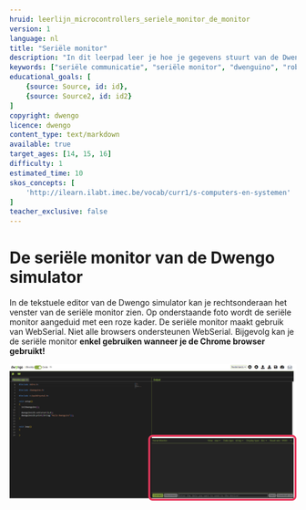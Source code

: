 ```yaml
---
hruid: leerlijn_microcontrollers_seriele_monitor_de_monitor
version: 1
language: nl
title: "Seriële monitor"
description: "In dit leerpad leer je hoe je gegevens stuurt van de Dwenguino naar de computer."
keywords: ["seriële communicatie", "seriële monitor", "dwenguino", "robot", "project", "µC", "pid", "controletheorie"]
educational_goals: [
    {source: Source, id: id}, 
    {source: Source2, id: id2}
]
copyright: dwengo
licence: dwengo
content_type: text/markdown
available: true
target_ages: [14, 15, 16]
difficulty: 1
estimated_time: 10
skos_concepts: [
    'http://ilearn.ilabt.imec.be/vocab/curr1/s-computers-en-systemen'
]
teacher_exclusive: false
---
```


# De seriële monitor van de Dwengo simulator

In de tekstuele editor van de Dwengo simulator kan je rechtsonderaan het venster van de seriële monitor zien. Op onderstaande foto wordt de seriële monitor aangeduid met een roze kader. De seriële monitor maakt gebruik van WebSerial. Niet alle browsers ondersteunen WebSerial. Bijgevolg kan je de seriële monitor **enkel gebruiken wanneer je de Chrome browser gebruikt!**

<img src="img/textual_editor_serial_monitor.png" alt="Screenshot van de tekstuele editor in de Dwengo simulator met rechtsonder de seriële monitor"></img>
